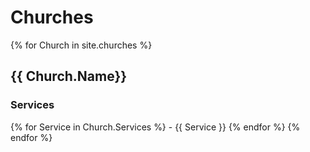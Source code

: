 ---
---
# Churches
{% for Church in site.churches %}
  ## {{ Church.Name}}
  ### Services
  {% for Service in Church.Services %}
    - {{ Service }}
  {% endfor %}
{% endfor %}